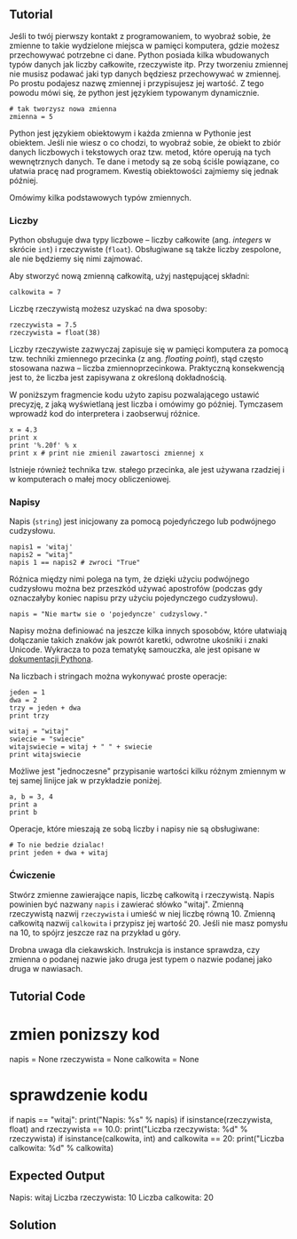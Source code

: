 Tutorial
--------

Jeśli to twój pierwszy kontakt z programowaniem, to wyobraź sobie, że zmienne to takie wydzielone miejsca w pamięci komputera, gdzie możesz przechowywać potrzebne ci dane. Python posiada kilka wbudowanych typów danych jak liczby całkowite, rzeczywiste itp. Przy tworzeniu zmiennej nie musisz podawać jaki typ danych będziesz przechowywać w zmiennej. Po prostu podajesz nazwę zmiennej i przypisujesz jej wartość. Z tego powodu mówi się, że python jest językiem typowanym dynamicznie.

    # tak tworzysz nowa zmienna
    zmienna = 5

Python jest językiem obiektowym i każda zmienna w Pythonie jest obiektem. Jeśli nie wiesz o co chodzi, to wyobraź sobie, że obiekt to zbiór danych liczbowych i tekstowych oraz tzw. metod, które operują na tych wewnętrznych danych. Te dane i metody są ze sobą ściśle powiązane, co ułatwia pracę nad programem. Kwestią obiektowości zajmiemy się jednak później.

Omówimy kilka podstawowych typów zmiennych.

### Liczby

Python obsługuje dwa typy liczbowe – liczby całkowite (ang. _integers_ w skrócie `int`) i rzeczywiste (`float`). Obsługiwane są także liczby zespolone, ale nie będziemy się nimi zajmować.

Aby stworzyć nową zmienną całkowitą, użyj następującej składni:

    calkowita = 7

Liczbę rzeczywistą możesz uzyskać na dwa sposoby:

    rzeczywista = 7.5
    rzeczywista = float(38)

Liczby rzeczywiste zazwyczaj zapisuje się w pamięci komputera za pomocą tzw. techniki zmiennego przecinka (z ang. _floating point_), stąd często stosowana nazwa – liczba zmiennoprzecinkowa. Praktyczną konsekwencją jest to, że liczba jest zapisywana z określoną dokładnością.

W poniższym fragmencie kodu użyto zapisu pozwalającego ustawić precyzję, z jaką wyświetlaną jest liczba i omówimy go później. Tymczasem wprowadź kod do interpretera i zaobserwuj różnice.

    x = 4.3
    print x
    print '%.20f' % x
    print x # print nie zmienil zawartosci zmiennej x

Istnieje również technika tzw. stałego przecinka, ale jest używana rzadziej i w komputerach o małej mocy obliczeniowej.

### Napisy

Napis (`string`) jest inicjowany za pomocą pojedyńczego lub podwójnego cudzysłowu.

    napis1 = 'witaj'
    napis2 = "witaj"
    napis 1 == napis2 # zwroci "True"

Różnica między nimi polega na tym, że dzięki użyciu podwójnego cudzysłowu można bez przeszkód używać apostrofów (podczas gdy oznaczałyby koniec napisu przy użyciu pojedynczego cudzysłowu).

    napis = "Nie martw sie o 'pojedyncze' cudzyslowy."

Napisy można definiować na jeszcze kilka innych sposobów, które ułatwiają dołączanie takich znaków jak powrót karetki, odwrotne ukośniki i znaki Unicode. Wykracza to poza tematykę samouczka, ale jest opisane w [dokumentacji Pythona](http://docs.python.org/tutorial/introduction.html#strings "Strings in Python Tutorial").

Na liczbach i stringach można wykonywać proste operacje:

    jeden = 1
    dwa = 2
    trzy = jeden + dwa
    print trzy

    witaj = "witaj"
    swiecie = "swiecie"
    witajswiecie = witaj + " " + swiecie
    print witajswiecie

Możliwe jest "jednoczesne" przypisanie wartości kilku różnym zmiennym w tej samej linijce jak w przykładzie poniżej.

    a, b = 3, 4
    print a
    print b

Operacje, które mieszają ze sobą liczby i napisy nie są obsługiwane:

    # To nie bedzie dzialac!
    print jeden + dwa + witaj

### Ćwiczenie

Stwórz zmienne zawierające napis, liczbę całkowitą i rzeczywistą. Napis powinien być nazwany `napis` i zawierać słówko "witaj". Zmienną rzeczywistą nazwij `rzeczywista` i umieść w niej liczbę równą 10. Zmienną całkowitą nazwij `calkowita` i przypisz jej wartość 20. Jeśli nie masz pomysłu na 10, to spójrz jeszcze raz na przykład u góry.

Drobna uwaga dla ciekawskich. Instrukcja is instance sprawdza, czy zmienna o podanej nazwie jako druga jest typem o nazwie podanej jako druga w nawiasach.

Tutorial Code
-------------
# zmien ponizszy kod
napis = None
rzeczywista = None
calkowita = None

# sprawdzenie kodu
if napis == "witaj":
    print("Napis: %s" % napis)
if isinstance(rzeczywista, float) and rzeczywista == 10.0:
    print("Liczba rzeczywista: %d" % rzeczywista)
if isinstance(calkowita, int) and calkowita == 20:
    print("Liczba calkowita: %d" % calkowita)

Expected Output
---------------
Napis: witaj
Liczba rzeczywista: 10
Liczba calkowita: 20

Solution
--------

